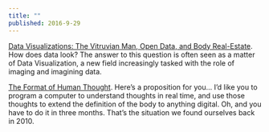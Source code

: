 ```yaml
---
title: ""
published: 2016-9-29
---
```




<a href="http://blog.castac.org/2016/06/data-viz/" target="_blank">Data Visualizations: The Vitruvian Man, Open Data, and Body Real-Estate</a>. How does data look?  The answer to this question is often seen as a matter of Data Visualization, a new field increasingly tasked with the role of imaging and imagining data.




<a href="http://blog.traintracks.io/the-format-of-human-thought/" target="_blank">The Format of Human Thought</a>. Here’s a proposition for you… I’d like you to program a computer to understand thoughts in real time, and use those thoughts to extend the definition of the body to anything digital. Oh, and you have to do it in three months.  That’s the situation we found ourselves back in 2010.

